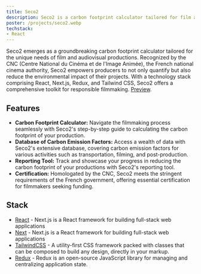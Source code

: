 ```yaml
---
title: Seco2
description: Seco2 is a carbon footprint calculator tailored for film and audiovisual productions. Employing a technology stack that includes React, Next.js, Redux, and Tailwind CSS, Seco2 has received official recognition from the CNC (Centre National du Cinéma et de l'Image Animée), the French national agency for cinema and the moving image.
poster: /projects/seco2.webp
techstack:
- React
---
```


Seco2 emerges as a groundbreaking carbon footprint calculator tailored for the unique needs of film and audiovisual productions. Recognized by the CNC (Centre National du Cinéma et de l'Image Animée), the French national cinema authority, Seco2 empowers producers to not only quantify but also reduce the environmental impact of their projects. With a technology stack comprising React, Next.js, Redux, and Tailwind CSS, Seco2 offers a comprehensive toolkit for responsible filmmaking.
[Preview](https://www.seco2.fr/).

## Features
- **Carbon Footprint Calculator:** Navigate the filmmaking process seamlessly with Seco2's step-by-step guide to calculating the carbon footprint of your production.
- **Database of Carbon Emission Factors:** Access a wealth of data with Seco2's extensive database, covering carbon emission factors for various activities such as transportation, filming, and post-production.
- **Reporting Tool:** Track and showcase your progress in reducing the carbon footprint of your productions with Seco2's reporting tool.
- **Certification:** Homologated by the CNC, Seco2 meets the stringent requirements of the French government, offering essential certification for filmmakers seeking funding.

## Stack
- [React](https://nextjs.org) - Next.js is a React framework for building full-stack web applications
- [Next](https://nextjs.org) - Next.js is a React framework for building full-stack web applications
- [TailwindCSS](https://tailwindcss.com) - A utility-first CSS framework packed with classes that can be composed to build any design, directly in your markup.
- [Redux](https://redux.js.org) - Redux is an open-source JavaScript library for managing and centralizing application state.
